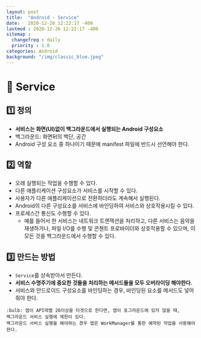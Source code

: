 ```yaml
---
layout: post
title:  "Android - Service"
date:   2020-12-26 12:22:17 -400
lastmod : 2020-12-26 12:22:17 -400
sitemap :
  changefreq : daily
  priority : 1.0
categories: Android
background: "/img/classic_blue.jpeg"
---
```

# :convenience_store: Service
## :one: 정의
- **서비스는 화면(UI)없이 백그라운드에서 실행되는 Android 구성요소**
- 백그라운드: 화면뒤의 백단, 공간
- Android 구성 요소 중 하나이기 때문에 manifest 파일에 반드시 선언해야 한다.
 

## :two: 역할
- 오래 실행되는 작업을 수행할 수 있다.
- 다른 애플리케이션 구성요소가 서비스를 시작할 수 있다.
- 사용자가 다른 애플리케이션으로 전환하더라도 계속해서 실행된다.
- Android의 다른 구성요소를 서비스에 바인딩하여 서비스와 상호작용시킬 수 있다.
- 프로세스간 통신도 수행할 수 있다.
    - 예를 들어서 한 서비스는 네트워크 트랜잭션을 처리하고,
    다른 서비스는 음악을 재생하거나, 파일 I/O를 수행 및 콘첸트 프로바이더와 상호작용할 수 있으며, 
    이 모든 것을 백그라운드에서 수행할 수 있다.
    
## :three: 만드는 방법
- `Service`를 상속받아서 만든다.
- **서비스 수명주기에 중요한 것들을 처리하는 메서드들을 모두 오버라이딩 해야한다.**
- 서비스와 안드로이드 구성요소를 바인딩하는 경우, 바인딩된 요소를 메서드도 넣어줘야 한다.

```text
:bulb: 앱이 API레벨 26이상을 타겟으로 한다면, 앱이 포그라운드에 있지 않을 때,
백그라운드 서비스 실행에 제한이 있다.
백그라운드 서비스 실행을 해야하는 경우 앱은 WorkManager를 통한 예약된 작업을 사용해야한다.
```



